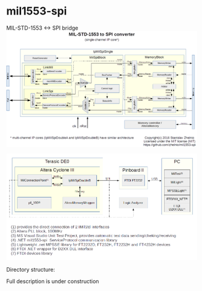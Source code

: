 # mil1553-spi
MIL-STD-1553 &lt;-> SPI bridge
![Alt text](/readme/mil1553-spi_diagram.png?raw=true "diagram")

![Alt text](/readme/mil1553-spi_test.png?raw=true "test diagram")

Directory structure:



Full description is under construction 

